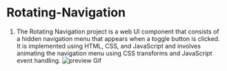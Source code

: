# Rotating-Navigation 
1. The Rotating Navigation project is a web UI component that consists of a hidden navigation menu that appears when a toggle button is clicked. It is implemented using HTML, CSS, and JavaScript and involves animating the navigation menu using CSS transforms and JavaScript event handling.
![preview Gif](./photos/Animation.gif)
